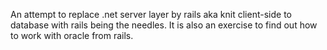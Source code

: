 An attempt to replace .net server layer by rails aka knit client-side to database with rails being the needles.
It is also an exercise to find out how to work with oracle from rails.
